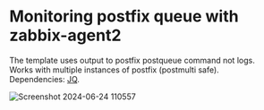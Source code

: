 # Monitoring postfix queue with zabbix-agent2

The template uses output to postfix postqueue command not logs.<br>
Works with multiple instances of postfix (postmulti safe).<br>
Dependencies: [JQ](https://jqlang.github.io/jq/).

![Screenshot 2024-06-24 110557](https://github.com/olvsa/postqueue_monitoring/assets/52782211/f3af9c09-a932-4168-82e9-bb646256673a)
